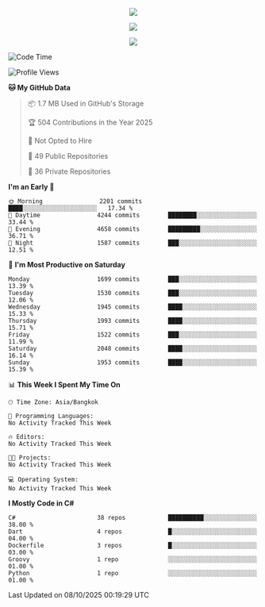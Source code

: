 <p align="center">
  <a href="say-hi.gif"> 
    <img align="center" src="say-hi.gif"/>
  </a>
</p>
<p align="center">
  <a href="https://github.com/htthinh1999">
    <img align="center" src="https://github-readme-stats-kappa-pink.vercel.app/api?username=htthinh1999&show_icons=true&count_private=true&theme=dracula"/>
  </a>
</p>
<p align="center">
  <a href="https://github.com/htthinh1999">
    <img src="https://github-readme-stats-kappa-pink.vercel.app/api/top-langs/?username=htthinh1999&layout=compact&langs_count=6&count_private=true&hide=tsql,hlsl,glsl,shaderlab&theme=dracula"/>
  </a>
</p>

<!--START_SECTION:waka-->
![Code Time](http://img.shields.io/badge/Code%20Time-0%20secs-blue)

![Profile Views](http://img.shields.io/badge/Profile%20Views-1-blue)

**🐱 My GitHub Data** 

> 📦 1.7 MB Used in GitHub's Storage 
 > 
> 🏆 504 Contributions in the Year 2025
 > 
> 🚫 Not Opted to Hire
 > 
> 📜 49 Public Repositories 
 > 
> 🔑 36 Private Repositories 
 > 
**I'm an Early 🐤** 

```text
🌞 Morning                2201 commits        ████░░░░░░░░░░░░░░░░░░░░░   17.34 % 
🌆 Daytime                4244 commits        ████████░░░░░░░░░░░░░░░░░   33.44 % 
🌃 Evening                4658 commits        █████████░░░░░░░░░░░░░░░░   36.71 % 
🌙 Night                  1587 commits        ███░░░░░░░░░░░░░░░░░░░░░░   12.51 % 
```
📅 **I'm Most Productive on Saturday** 

```text
Monday                   1699 commits        ███░░░░░░░░░░░░░░░░░░░░░░   13.39 % 
Tuesday                  1530 commits        ███░░░░░░░░░░░░░░░░░░░░░░   12.06 % 
Wednesday                1945 commits        ████░░░░░░░░░░░░░░░░░░░░░   15.33 % 
Thursday                 1993 commits        ████░░░░░░░░░░░░░░░░░░░░░   15.71 % 
Friday                   1522 commits        ███░░░░░░░░░░░░░░░░░░░░░░   11.99 % 
Saturday                 2048 commits        ████░░░░░░░░░░░░░░░░░░░░░   16.14 % 
Sunday                   1953 commits        ████░░░░░░░░░░░░░░░░░░░░░   15.39 % 
```


📊 **This Week I Spent My Time On** 

```text
🕑︎ Time Zone: Asia/Bangkok

💬 Programming Languages: 
No Activity Tracked This Week

🔥 Editors: 
No Activity Tracked This Week

🐱‍💻 Projects: 
No Activity Tracked This Week

💻 Operating System: 
No Activity Tracked This Week
```

**I Mostly Code in C#** 

```text
C#                       38 repos            ██████████░░░░░░░░░░░░░░░   38.00 % 
Dart                     4 repos             █░░░░░░░░░░░░░░░░░░░░░░░░   04.00 % 
Dockerfile               3 repos             █░░░░░░░░░░░░░░░░░░░░░░░░   03.00 % 
Groovy                   1 repo              ░░░░░░░░░░░░░░░░░░░░░░░░░   01.00 % 
Python                   1 repo              ░░░░░░░░░░░░░░░░░░░░░░░░░   01.00 % 
```




 Last Updated on 08/10/2025 00:19:29 UTC
<!--END_SECTION:waka-->
